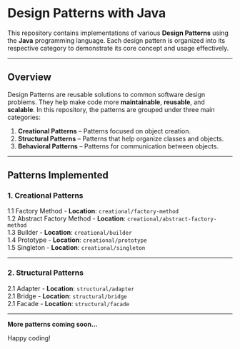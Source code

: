 # Design Patterns with Java

This repository contains implementations of various **Design Patterns** using the **Java** programming language. Each design pattern is organized into its respective category to demonstrate its core concept and usage effectively.

---

## Overview

Design Patterns are reusable solutions to common software design problems. They help make code more **maintainable**, **reusable**, and **scalable**. In this repository, the patterns are grouped under three main categories:

1. **Creational Patterns** – Patterns focused on object creation.  
2. **Structural Patterns** – Patterns that help organize classes and objects.  
3. **Behavioral Patterns** – Patterns for communication between objects.

---

## Patterns Implemented

### 1. Creational Patterns

1.1 Factory Method - **Location**: `creational/factory-method`  
1.2 Abstract Factory Method - **Location**: `creational/abstract-factory-method`  
1.3 Builder - **Location**: `creational/builder`  
1.4 Prototype - **Location**: `creational/prototype`  
1.5 Singleton - **Location**: `creational/singleton`

---

### 2. Structural Patterns

2.1 Adapter - **Location**: `structural/adapter`  
2.1 Bridge - **Location**: `structural/bridge`  
2.1 Facade - **Location**: `structural/facade`  

---

**More patterns coming soon...**  

Happy coding!
